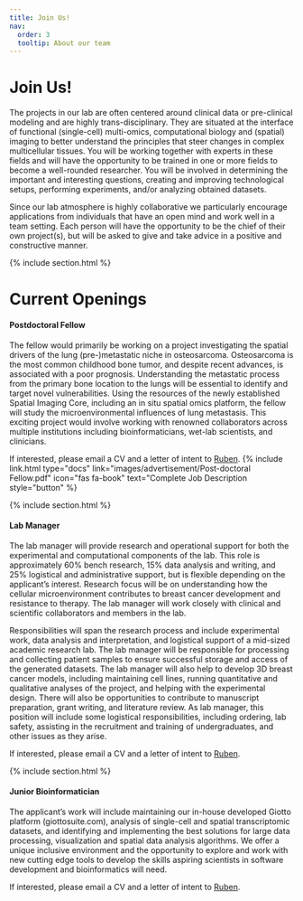 ```yaml
---
title: Join Us!
nav:
  order: 3
  tooltip: About our team
---
```


# <i class="fas fa-users"></i>Join Us!
The projects in our lab are often centered around clinical data or pre-clinical modeling and are highly trans-disciplinary. They are situated at the interface of functional (single-cell) multi-omics, computational biology and (spatial) imaging to better understand the principles that steer changes in complex multicellular tissues. You will be working together with experts in these fields and will have the opportunity to be trained in one or more fields to become a well-rounded researcher. You will be involved in determining the important and interesting questions, creating and improving technological setups, performing experiments, and/or analyzing obtained datasets.

Since our lab atmosphere is highly collaborative we particularly encourage applications from individuals that have an open mind and work well in a team setting. Each person will have the opportunity to be the chief of their own project(s), but will be asked to give and take advice in a positive and constructive manner. 

{% include section.html %}

# Current Openings

#### Postdoctoral Fellow

The fellow would primarily be working on a project investigating the spatial drivers of the lung (pre-)metastatic niche in osteosarcoma. Osteosarcoma is the most common childhood bone tumor, and despite recent advances, is associated with a poor prognosis. Understanding the metastatic process from the primary bone location to the lungs will be essential to identify and target novel vulnerabilities. Using the resources of the newly established Spatial Imaging Core, including an in situ spatial omics platform, the fellow will study the microenvironmental influences of lung metastasis. This exciting project would involve working with renowned collaborators across multiple institutions including bioinformaticians, wet-lab scientists, and clinicians.

If interested, please email a CV and a letter of intent to [Ruben](rdries@bu.edu).
{%
  include link.html
  type="docs"
  link="images/advertisement/Post-doctoral Fellow.pdf"
  icon="fas fa-book"
  text="Complete Job Description
  style="button"
%}

{% include section.html %}

#### Lab Manager

The lab manager will provide research and operational support for both the experimental and computational components of the lab. This role is approximately 60% bench research, 15% data analysis and writing, and 25% logistical and administrative support, but is flexible depending on the applicant’s interest. Research focus will be on understanding how the cellular microenvironment contributes to breast cancer development and resistance to therapy. The lab manager will work closely with clinical and scientific collaborators and members in the lab.
 
Responsibilities will span the research process and include experimental work, data analysis and interpretation, and logistical support of a mid-sized academic research lab. The lab manager will be responsible for processing and collecting patient samples to ensure successful storage and access of the generated datasets. The lab manager will also help to develop 3D breast cancer models, including maintaining cell lines, running quantitative and qualitative analyses of the project, and helping with the experimental design. There will also be opportunities to contribute to manuscript preparation, grant writing, and literature review. As lab manager, this position will include some logistical responsibilities, including ordering, lab safety, assisting in the recruitment and training of undergraduates, and other issues as they arise.

If interested, please email a CV and a letter of intent to [Ruben](rdries@bu.edu).

{% include section.html %}

#### Junior Bioinformatician

The applicant’s work will include maintaining our in-house developed Giotto platform (giottosuite.com), analysis of single-cell and spatial transcriptomic datasets, and identifying and implementing the best solutions for large data processing, visualization and spatial data analysis algorithms. We offer a unique inclusive environment and the opportunity to explore and work with new cutting edge tools to develop the skills aspiring scientists in software development and bioinformatics will need.

If interested, please email a CV and a letter of intent to [Ruben](rdries@bu.edu).



